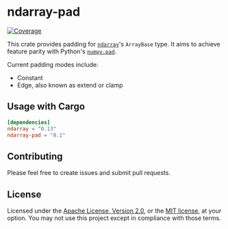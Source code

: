 # ndarray-pad

[![Coverage](https://img.shields.io/codecov/c/github/imjasonmiller/ndarray-pad?style=social)](https://codecov.io/gh/imjasonmiller/ndarray-pad)

This crate provides padding for
[`ndarray`](https://github.com/rust-ndarray/ndarray)'s `ArrayBase` type. It
aims to achieve feature parity with Python's
[`numpy.pad`](https://numpy.org/doc/stable/reference/generated/numpy.pad.html).

Current padding modes include:
- Constant
- Edge, also known as extend or clamp

## Usage with Cargo

```toml
[dependencies]
ndarray = "0.13"
ndarray-pad = "0.1"
```

## Contributing 

Please feel free to create issues and submit pull requests.

## License 

Licensed under the [Apache License, Version 2.0](LICENSE-APACHE), or the [MIT
license](LICENSE-MIT), at your option. You may not use this project except in
compliance with those terms.

